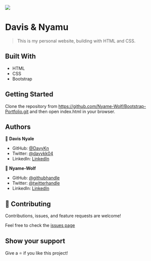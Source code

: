 ![](https://img.shields.io/badge/Microverse-blueviolet)

# Davis & Nyamu

> This is my personal website, building with HTML and CSS.

## Built With

- HTML
- CSS
- Bootstrap


## Getting Started

Clone the repository from https://github.com/Nyame-Wolf/Bootstrap-Portfolio.git
and then open index.html in your browser.


## Authors

👤 **Davis Nyale**

- GitHub: [@DavyKn](https://github.com/DavyKn)
- Twitter: [@davykk04](https://twitter.com/davykk04)
- LinkedIn: [LinkedIn](https://www.linkedin.com/in/davis-katana-246600159/)

👤 **Nyame-Wolf**

- GitHub: [@githubhandle](https://github.com/Nyame-Wolf/)
- Twitter: [@twitterhandle](https://twitter.com/Mumenyam)
- LinkedIn: [LinkedIn](https://www.linkedin.com/in/mumenya-nyamu-web-designer-data-enthusiast/)



## 🤝 Contributing

Contributions, issues, and feature requests are welcome!

Feel free to check the [issues page](https://github.com/Nyame-Wolf/Bootstrap-Portfolio.git/issues)

## Show your support

Give a ⭐️ if you like this project!
